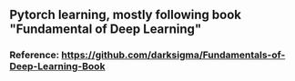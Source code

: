 ## Pytorch learning, mostly following book "Fundamental of Deep Learning"

### Reference: https://github.com/darksigma/Fundamentals-of-Deep-Learning-Book